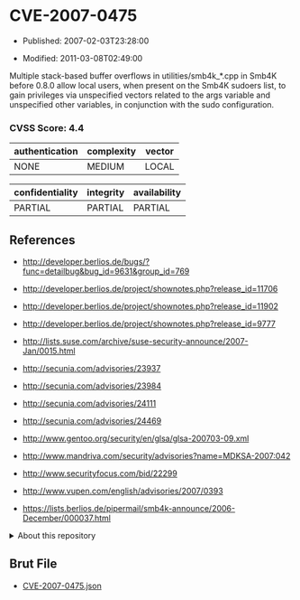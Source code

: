 # CVE-2007-0475

- Published: 2007-02-03T23:28:00

- Modified: 2011-03-08T02:49:00

Multiple stack-based buffer overflows in utilities/smb4k_*.cpp in Smb4K before 0.8.0 allow local users, when present on the Smb4K sudoers list, to gain privileges via unspecified vectors related to the args variable and unspecified other variables, in conjunction with the sudo configuration.

### CVSS Score: **4.4**

| authentication | complexity | vector |
| --- | --- | --- |
| NONE | MEDIUM | LOCAL |

| confidentiality | integrity | availability |
| --- | --- | --- |
| PARTIAL | PARTIAL | PARTIAL |

## References

* http://developer.berlios.de/bugs/?func=detailbug&bug_id=9631&group_id=769

* http://developer.berlios.de/project/shownotes.php?release_id=11706

* http://developer.berlios.de/project/shownotes.php?release_id=11902

* http://developer.berlios.de/project/shownotes.php?release_id=9777

* http://lists.suse.com/archive/suse-security-announce/2007-Jan/0015.html

* http://secunia.com/advisories/23937

* http://secunia.com/advisories/23984

* http://secunia.com/advisories/24111

* http://secunia.com/advisories/24469

* http://www.gentoo.org/security/en/glsa/glsa-200703-09.xml

* http://www.mandriva.com/security/advisories?name=MDKSA-2007:042

* http://www.securityfocus.com/bid/22299

* http://www.vupen.com/english/advisories/2007/0393

* https://lists.berlios.de/pipermail/smb4k-announce/2006-December/000037.html

<details>
<summary>About this repository</summary> 

  This repository is part of the project [Live Hack CVE](https://github.com/Live-Hack-CVE). Main website can be found [www.live-hack.org](https://www.live-hack.org) 
  
  Made by [Sn0wAlice](https://github.com/Sn0wAlice) for the people that care about security and need to have a feed of the latest CVEs. Hope you enjoy it, don't forget to star the repo and follow me on [Twitter](https://twitter.com/Sn0wAlice) and [Github](https://github.com/Sn0wAlice). And that is my [personnal website](https://www.alice-snow.me/)

  - [Home Page](https://github.com/Live-Hack-CVE)
  - [Framework](https://github.com/Live-Hack-CVE/cve-framework)
  - [CVE database](https://github.com/Live-Hack-CVE/full_database)
  - [Changelog](https://github.com/Live-Hack-CVE/Changelog)
</details>

## Brut File

* [CVE-2007-0475.json](https://raw.githubusercontent.com/Live-Hack-CVE/full_database/main/cves/2007/CVE-2007-0475.json)

